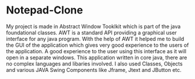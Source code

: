 # Notepad-Clone
 My project is made in Abstract Window Tooklkit which is part of the java foundational classes. 
 AWT is a standard API providing a graphical user interface for any java program. With the help 
 of AWT it helped me to build the GUI of the application which gives very good experience to the users of the application. 
 A good experience to the user using this interface as it will open in a separate windows. This application written in 
 core java, there are no complex languages and libaries involved. I also used Classes, Objects and various JAVA Swing Components 
 like Jframe, Jtext and JButton etc. 
 
